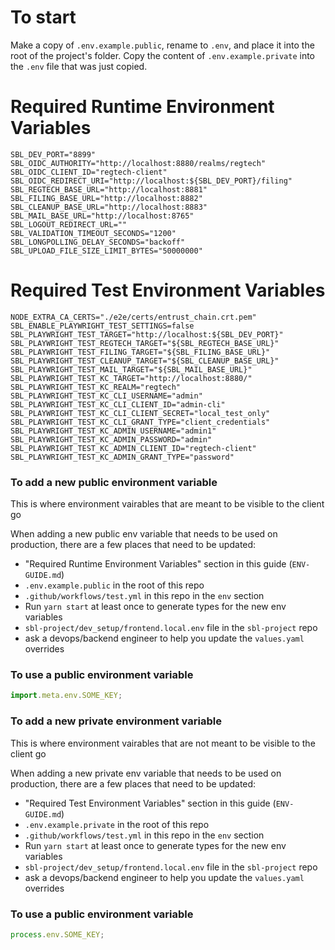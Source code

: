 # To start

Make a copy of `.env.example.public`, rename to `.env`, and place it into the root of the project's folder.
Copy the content of `.env.example.private` into the `.env` file that was just copied.

# Required Runtime Environment Variables

```env
SBL_DEV_PORT="8899"
SBL_OIDC_AUTHORITY="http://localhost:8880/realms/regtech"
SBL_OIDC_CLIENT_ID="regtech-client"
SBL_OIDC_REDIRECT_URI="http://localhost:${SBL_DEV_PORT}/filing"
SBL_REGTECH_BASE_URL="http://localhost:8881"
SBL_FILING_BASE_URL="http://localhost:8882"
SBL_CLEANUP_BASE_URL="http://localhost:8883"
SBL_MAIL_BASE_URL="http://localhost:8765"
SBL_LOGOUT_REDIRECT_URL=""
SBL_VALIDATION_TIMEOUT_SECONDS="1200"
SBL_LONGPOLLING_DELAY_SECONDS="backoff"
SBL_UPLOAD_FILE_SIZE_LIMIT_BYTES="50000000"
```

# Required Test Environment Variables

```env
NODE_EXTRA_CA_CERTS="./e2e/certs/entrust_chain.crt.pem"
SBL_ENABLE_PLAYWRIGHT_TEST_SETTINGS=false
SBL_PLAYWRIGHT_TEST_TARGET="http://localhost:${SBL_DEV_PORT}"
SBL_PLAYWRIGHT_TEST_REGTECH_TARGET="${SBL_REGTECH_BASE_URL}"
SBL_PLAYWRIGHT_TEST_FILING_TARGET="${SBL_FILING_BASE_URL}"
SBL_PLAYWRIGHT_TEST_CLEANUP_TARGET="${SBL_CLEANUP_BASE_URL}"
SBL_PLAYWRIGHT_TEST_MAIL_TARGET="${SBL_MAIL_BASE_URL}"
SBL_PLAYWRIGHT_TEST_KC_TARGET="http://localhost:8880/"
SBL_PLAYWRIGHT_TEST_KC_REALM="regtech"
SBL_PLAYWRIGHT_TEST_KC_CLI_USERNAME="admin"
SBL_PLAYWRIGHT_TEST_KC_CLI_CLIENT_ID="admin-cli"
SBL_PLAYWRIGHT_TEST_KC_CLI_CLIENT_SECRET="local_test_only"
SBL_PLAYWRIGHT_TEST_KC_CLI_GRANT_TYPE="client_credentials"
SBL_PLAYWRIGHT_TEST_KC_ADMIN_USERNAME="admin1"
SBL_PLAYWRIGHT_TEST_KC_ADMIN_PASSWORD="admin"
SBL_PLAYWRIGHT_TEST_KC_ADMIN_CLIENT_ID="regtech-client"
SBL_PLAYWRIGHT_TEST_KC_ADMIN_GRANT_TYPE="password"
```

### To add a new public environment variable

This is where environment vairables that are meant to be visible to the client go

When adding a new public env variable that needs to be used on production, there are a few places that need to be updated:

- "Required Runtime Environment Variables" section in this guide (`ENV-GUIDE.md`)
- `.env.example.public` in the root of this repo
- `.github/workflows/test.yml` in this repo in the `env` section
- Run `yarn start` at least once to generate types for the new env variables
- `sbl-project/dev_setup/frontend.local.env` file in the `sbl-project` repo
- ask a devops/backend engineer to help you update the `values.yaml` overrides

### To use a public environment variable

```js
import.meta.env.SOME_KEY;
```

### To add a new private environment variable

This is where environment vairables that are not meant to be visible to the client go

When adding a new private env variable that needs to be used on production, there are a few places that need to be updated:

- "Required Test Environment Variables" section in this guide (`ENV-GUIDE.md`)
- `.env.example.private` in the root of this repo
- `.github/workflows/test.yml` in this repo in the `env` section
- Run `yarn start` at least once to generate types for the new env variables
- `sbl-project/dev_setup/frontend.local.env` file in the `sbl-project` repo
- ask a devops/backend engineer to help you update the `values.yaml` overrides

### To use a public environment variable

```js
process.env.SOME_KEY;
```
